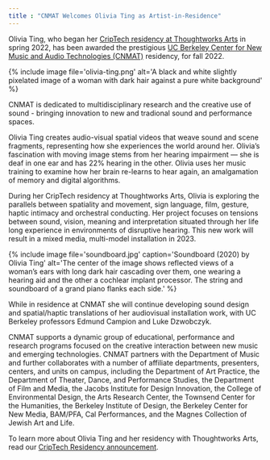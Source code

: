 ```yaml
---
title : "CNMAT Welcomes Olivia Ting as Artist-in-Residence"
---
```

Olivia Ting, who began her [CripTech residency at Thoughtworks Arts](/blog/olivia-ting-andy-slater-leonardo-criptech/) in spring 2022, has been awarded the prestigious [UC Berkeley Center for New Music and Audio Technologies (CNMAT)](https://cnmat.berkeley.edu/) residency, for fall 2022.

{% include image file='olivia-ting.png'
   alt='A black and white slightly pixelated image of a woman with dark hair against a pure white background' %}

CNMAT is dedicated to multidisciplinary research and the creative use of sound - bringing innovation to new and tradional sound and performance spaces.

<!--excerpt-ends-->

Olivia Ting creates audio-visual spatial videos that weave sound and scene fragments, representing how she experiences the world around her. Olivia’s fascination with moving image stems from her hearing impairment — she is deaf in one ear and has 22% hearing in the other. Olivia uses her music training to examine how her brain re-learns to hear again, an amalgamation of memory and digital algorithms.

During her CripTech residency at Thoughtworks Arts, Olivia is exploring the parallels between spatiality and movement, sign language, film, gesture, haptic intimacy and orchestral conducting. Her project focuses on tensions between sound, vision, meaning and interpretation situated through her life long experience in environments of disruptive hearing. This new work will result in a mixed media, multi-model installation in 2023. 

{% include image file='soundboard.jpg'
   caption='Soundboard (2020) by Olivia Ting'
   alt='The center of the image shows reflected views of a woman’s ears with long dark hair cascading over them, one wearing a hearing aid and the other a cochlear implant processor. The string and soundboard of a grand piano flanks each side.' %}

While in residence at CNMAT she will continue developing sound design and spatial/haptic translations of her audiovisual installation work, with UC Berkeley professors Edmund Campion and Luke Dzwobczyk.

CNMAT supports a dynamic group of educational, performance and research programs focused on the creative interaction between new music and emerging technologies. CNMAT partners with the Department of Music and further collaborates with a number of affiliate departments, presenters, centers, and units on campus, including the Department of Art Practice, the Department of Theater, Dance, and Performance Studies, the Department of Film and Media, the Jacobs Institute for Design Innovation, the College of Environmental Design, the Arts Research Center, the Townsend Center for the Humanities, the Berkeley Institute of Design, the Berkeley Center for New Media, BAM/PFA, Cal Performances, and the Magnes Collection of Jewish Art and Life.

To learn more about Olivia Ting and her residency with Thoughtworks Arts, read our [CripTech Residency announcement](/blog/olivia-ting-andy-slater-leonardo-criptech/).